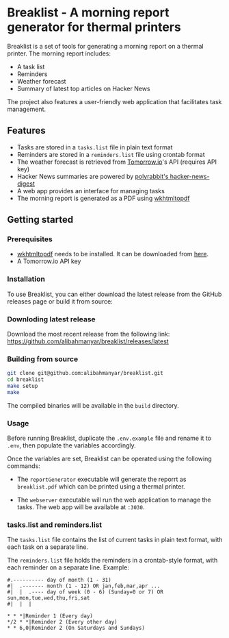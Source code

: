 # Breaklist - A morning report generator for thermal printers
Breaklist is a set of tools for generating a morning report on a thermal printer. The morning report includes:

- A task list 
- Reminders
- Weather forecast
- Summary of latest top articles on Hacker News

The project also features a user-friendly web application that facilitates task management.

## Features

- Tasks are stored in a `tasks.list` file in plain text format
- Reminders are stored in a `reminders.list` file using crontab format
- The weather forecast is retrieved from [Tomorrow.io](https://docs.tomorrow.io/reference/welcome)'s API (requires API key)
- Hacker News summaries are powered by [polyrabbit's hacker-news-digest](https://github.com/polyrabbit/hacker-news-digest)
- A web app provides an interface for managing tasks
- The morning report is generated as a PDF using [wkhtmltopdf](https://github.com/wkhtmltopdf/wkhtmltopdf)

## Getting started

### Prerequisites

- [wkhtmltopdf](https://github.com/wkhtmltopdf/wkhtmltopdf) needs to be installed. It can be downloaded from [here](https://wkhtmltopdf.org/downloads.html).
- A Tomorrow.io API key

### Installation
To use Breaklist, you can either download the latest release from the GitHub releases page or build it from source:
### Downloding latest release
Download the most recent release from the following link:
https://github.com/alibahmanyar/breaklist/releases/latest

### Building from source
```sh
git clone git@github.com:alibahmanyar/breaklist.git
cd breaklist
make setup
make
```
The compiled binaries will be available in the `build` directory.

### Usage
Before running Breaklist, duplicate the `.env.example` file and rename it to `.env`, then populate the variables accordingly.

Once the variables are set, Breaklist can be operated using the following commands:

- The `reportGenerator` executable will generate the reporrt as `breaklist.pdf` which can be printed using a thermal printer.

- The `webserver` executable will run the web application to manage the tasks. The web app will be available at `:3030`.

### tasks.list and reminders.list
The `tasks.list` file contains the list of current tasks in plain text format, with each task on a separate line.

The `reminders.list` file holds the reminders in a crontab-style format, with each reminder on a separate line.
Example:
```
#.---------- day of month (1 - 31)
#|  .------- month (1 - 12) OR jan,feb,mar,apr ...
#|  |  .---- day of week (0 - 6) (Sunday=0 or 7) OR sun,mon,tue,wed,thu,fri,sat
#|  |  |

* * *|Reminder 1 (Every day)
*/2 * *|Reminder 2 (Every other day)
* * 6,0|Reminder 2 (On Saturdays and Sundays)
```
